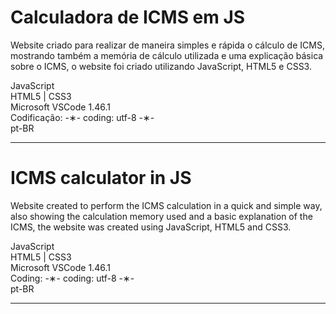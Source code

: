 # Calculadora de ICMS em JS

Website criado para realizar de maneira simples e rápida o cálculo de ICMS, mostrando também a memória de cálculo utilizada e uma explicação básica sobre o ICMS, o website foi criado utilizando JavaScript, HTML5 e CSS3. 

JavaScript </br>
HTML5 | CSS3 </br>
Microsoft VSCode 1.46.1 </br>
Codificação: -&lowast;- coding: utf-8 -&lowast;- </br>
pt-BR </br> 

---------------------------------------------------------------------------------------------

# ICMS calculator in JS

Website created to perform the ICMS calculation in a quick and simple way, also showing the calculation memory used and a basic explanation of the ICMS, the website was created using JavaScript, HTML5 and CSS3.

JavaScript </br>
HTML5 | CSS3 </br>
Microsoft VSCode 1.46.1 </br>
Coding: -&lowast;- coding: utf-8 -&lowast;- </br>
pt-BR </br>

--------------------------------------------------------------------------------------------
